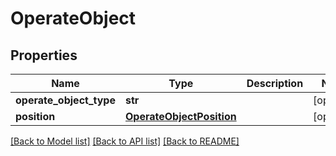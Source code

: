 # OperateObject

## Properties
Name | Type | Description | Notes
------------ | ------------- | ------------- | -------------
**operate_object_type** | **str** |  | [optional] 
**position** | [**OperateObjectPosition**](OperateObjectPosition.md) |  | [optional] 

[[Back to Model list]](../README.md#documentation-for-models) [[Back to API list]](../README.md#documentation-for-api-endpoints) [[Back to README]](../README.md)


